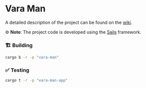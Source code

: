 # Vara Man

A detailed description of the project can be found on the [wiki](https://wiki.vara.network/docs/examples/Gaming/varaman).

⚙️ **Note**: The project code is developed using the [Sails](https://github.com/gear-tech/sails) framework.

### 🏗️ Building

```sh
cargo b -r -p "vara-man"
```

### ✅ Testing

```sh
cargo t -r -p "vara-man-app"
```
